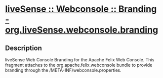 # [liveSense :: Webconsole :: Branding - org.liveSense.webconsole.branding](http://github.com/liveSense/org.liveSense.webconsole.branding)

## Description
liveSense Web Console Branding for the Apache Felix Web Console. This fragment attaches to the org.apache.felix.webconsole bundle to provide branding through the /META-INF/webconsole.properties.
